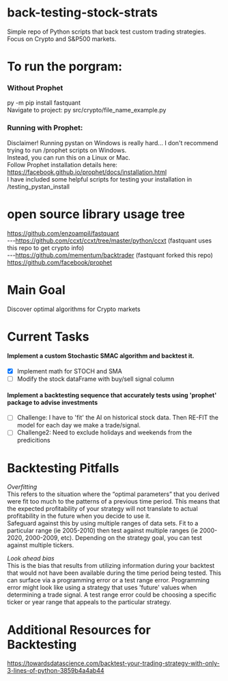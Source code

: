 # back-testing-stock-strats
Simple repo of Python scripts that back test custom trading strategies. Focus on Crypto and S&amp;P500 markets.

# To run the porgram:
### Without Prophet
py -m pip install fastquant  
Navigate to project: py src/crypto/file_name_example.py  
### Running with Prophet:
Disclaimer! Running pystan on Windows is really hard... I don't recommend trying to run /prophet scripts on Windows.  
Instead, you can run this on a Linux or Mac.  
Follow Prophet installation details here: https://facebook.github.io/prophet/docs/installation.html  
I have included some helpful scripts for testing your installation in /testing_pystan_install  

# open source library usage tree
https://github.com/enzoampil/fastquant  
---https://github.com/ccxt/ccxt/tree/master/python/ccxt (fastquant uses this repo to get crypto info)  
---https://github.com/mementum/backtrader (fastquant forked this repo)  
https://github.com/facebook/prophet  

# Main Goal
Discover optimal algorithms for Crypto markets  

# Current Tasks
#### Implement a custom Stochastic SMAC algorithm and backtest it.  
- [x] Implement math for STOCH and SMA
- [ ] Modify the stock dataFrame with buy/sell signal column  
#### Implement a backtesting sequence that accurately tests using 'prophet' package to advise investments  
- [ ] Challenge: I have to 'fit' the AI on historical stock data. Then RE-FIT the model for each day we make a trade/signal.
- [ ] Challenge2: Need to exclude holidays and weekends from the predicitions  

# Backtesting Pitfalls
*Overfitting*  
This refers to the situation where the “optimal parameters” that you derived were fit too much to the patterns of a previous time period. This means that the expected profitability of your strategy will not translate to actual profitability in the future when you decide to use it.  
Safeguard against this by using multiple ranges of data sets. Fit to a particular range (ie 2005-2010) then test against multiple ranges (ie 2000-2020, 2000-2009, etc). Depending on the strategy goal, you can test against multiple tickers.

*Look ahead bias*  
This is the bias that results from utilizing information during your backtest that would not have been available during the time period being tested.
This can surface via a programming error or a test range error. Programming error might look like using a strategy that uses 'future' values when determining a trade signal. A test range error could be choosing a specific ticker or year range that appeals to the particular strategy.  

# Additional Resources for Backtesting
https://towardsdatascience.com/backtest-your-trading-strategy-with-only-3-lines-of-python-3859b4a4ab44
